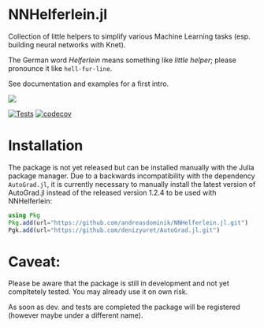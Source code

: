 # NNHelferlein.jl
Collection of little helpers to simplify various Machine Learning tasks
(esp. building neural networks with Knet).

The German word *Helferlein* means something like *little helper*;
please pronounce it like `hell-fur-line`.

See documentation and examples for a first intro.

<!---
[![](https://img.shields.io/badge/docs-stable-blue.svg)](https://andreasdominik.github.io/NNHelferlein.jl/stable)
--->
[![](https://img.shields.io/badge/docs-latest-blue.svg)](https://andreasdominik.github.io/NNHelferlein.jl/dev)
<!--
CI badge
[![Build Status](https://travis-ci.org/andreasdominik/NNHelferlein.jl.svg?branch=main)](https://travis-ci.org/andreasdominik/NNHelferlein.jl)
-->
[![Tests](https://github.com/andreasdominik/NNHelferlein.jl/actions/workflows/run_tests.yml/badge.svg)](https://github.com/andreasdominik/NNHelferlein.jl/actions/workflows/run_tests.yml) [![codecov](https://codecov.io/gh/andreasdominik/NNHelferlein.jl/branch/main/graph/badge.svg?token=9R12TMSKP1)](https://codecov.io/gh/andreasdominik/NNHelferlein.jl)

<!---
[![codecov.io](http://codecov.io/github/andreasdominik/NNHelferlein.jl/coverage.svg?branch=master)](http://codecov.io/github/andreasdominik/NNHelferlein.jl?branch=master)
[![Coverage Status](https://coveralls.io/repos/github/LiScI-Lab/SOM.jl/badge.svg?branch=master)](https://coveralls.io/github/LiScI-Lab/SOM.jl?branch=master)
--->


# Installation

The package is not yet released but can be installed manually with the Julia
package manager.
Due to a backwards incompatibility with the dependency `AutoGrad.jl`, it is
currently necessary to manually install the latest version of AutoGrad.jl instead
of the released version 1.2.4 to be used with NNHelferlein:

```Julia
using Pkg
Pkg.add(url="https://github.com/andreasdominik/NNHelferlein.jl.git")
Pgk.add(url="https://github.com/denizyuret/AutoGrad.jl.git")
```



# Caveat:
Please be aware that the package is still in development and
not yet compltetely tested. You may already use it on own risk.


As soon as dev. and tests are completed the package will be
registered (however maybe under a different name).
